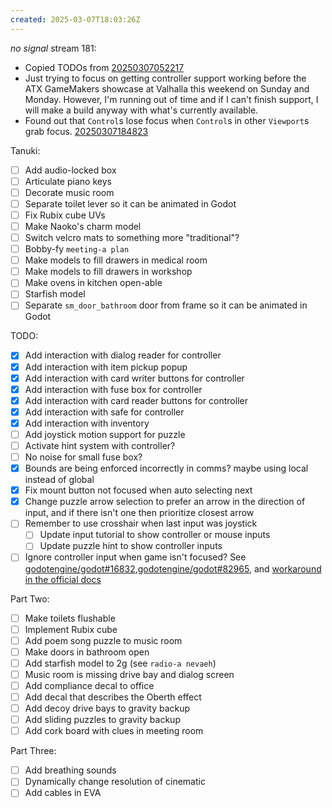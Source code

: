 ```yaml
---
created: 2025-03-07T18:03:26Z
---
```


_no signal_ stream 181:
- Copied TODOs from [20250307052217](20250307052217.md)
- Just trying to focus on getting controller support working before the ATX GameMakers showcase at Valhalla this weekend on Sunday and Monday. However, I'm running out of time and if I can't finish support, I will make a build anyway with what's currently available.
- Found out that `Control`s lose focus when `Control`s in other `Viewport`s grab focus. [20250307184823](20250307184823.md)

Tanuki:
- [ ] Add audio-locked box
- [ ] Articulate piano keys
- [ ] Decorate music room
- [ ] Separate toilet lever so it can be animated in Godot
- [ ] Fix Rubix cube UVs
- [ ] Make Naoko's charm model
- [ ] Switch velcro mats to something more "traditional"?
- [ ] Bobby-fy `meeting-a plan`
- [ ] Make models to fill drawers in medical room
- [ ] Make models to fill drawers in workshop
- [ ] Make ovens in kitchen open-able
- [ ] Starfish model
- [ ] Separate `sm_door_bathroom` door from frame so it can be animated in Godot

TODO:
- [x] Add interaction with dialog reader for controller
- [x] Add interaction with item pickup popup
- [x] Add interaction with card writer buttons for controller
- [x] Add interaction with fuse box for controller
- [x] Add interaction with card reader buttons for controller
- [x] Add interaction with safe for controller
- [x] Add interaction with inventory
- [ ] Add joystick motion support for puzzle
- [ ] Activate hint system with controller?
- [ ] No noise for small fuse box?
- [x] Bounds are being enforced incorrectly in comms? maybe using local instead of global
- [x] Fix mount button not focused when auto selecting next
- [x] Change puzzle arrow selection to prefer an arrow in the direction of input, and if there isn't one then prioritize closest arrow
- [ ] Remember to use crosshair when last input was joystick
	- [ ] Update input tutorial to show controller or mouse inputs
	- [ ] Update puzzle hint to show controller inputs
- [ ] Ignore controller input when game isn't focused? See [godotengine/godot#16832](https://github.com/godotengine/godot/issues/16832#issuecomment-1538730068),[godotengine/godot#82965](https://github.com/godotengine/godot/pull/82965), and [workaround in the official docs](https://docs.godotengine.org/en/stable/tutorials/inputs/controllers_gamepads_joysticks.html#window-focus)

Part Two:
- [ ] Make toilets flushable
- [ ] Implement Rubix cube
- [ ] Add poem song puzzle to music room
- [ ] Make doors in bathroom open
- [ ] Add starfish model to 2g (see `radio-a nevaeh`)
- [ ] Music room is missing drive bay and dialog screen
- [ ] Add compliance decal to office
- [ ] Add decal that describes the Oberth effect
- [ ] Add decoy drive bays to gravity backup
- [ ] Add sliding puzzles to gravity backup
- [ ] Add cork board with clues in meeting room

Part Three:
- [ ] Add breathing sounds
- [ ] Dynamically change resolution of cinematic
- [ ] Add cables in EVA
